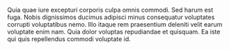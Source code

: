 Quia quae iure excepturi corporis culpa omnis commodi. Sed harum est fuga. Nobis dignissimos ducimus adipisci minus consequatur voluptates corrupti voluptatibus nemo. Illo itaque rem praesentium deleniti velit earum voluptate enim nam. Quia dolor voluptas repudiandae et quisquam. Ea iste qui quis repellendus commodi voluptate id.